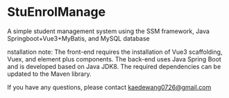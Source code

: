 # StuEnrolManage

A simple student management system using the SSM framework, Java Springboot+Vue3+MyBatis, and MySQL database

nstallation note: The front-end requires the installation of Vue3 scaffolding, Vuex, and element plus components. The back-end uses Java Spring Boot and is developed based on Java JDK8. The required dependencies can be updated to the Maven library.


If you have any questions, please contact kaedewang0726@gmail.com
